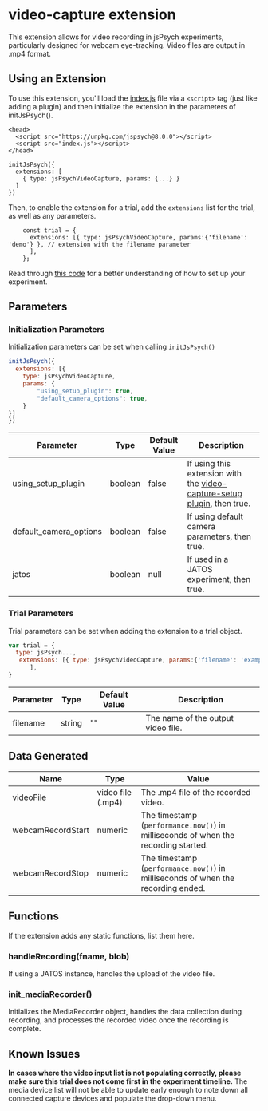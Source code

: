 # video-capture extension

This extension allows for video recording in jsPsych experiments, particularly designed for webcam eye-tracking. Video files are output in .mp4 format.

## Using an Extension
To use this extension, you'll load the [index.js](https://github.com/beatlab-mcmaster/AVOKE/blob/main/extension-video-capture/src/index.js) file via a `<script>` tag (just like adding a plugin) and then initialize the extension in the parameters of initJsPsych().

```
<head>
  <script src="https://unpkg.com/jspsych@8.0.0"></script>
  <script src="index.js"></script>
</head>
```
```
initJsPsych({
  extensions: [
    { type: jsPsychVideoCapture, params: {...} }
  ]
})
```
Then, to enable the extension for a trial, add the `extensions` list for the trial, as well as any parameters.
```
    const trial = {
      extensions: [{ type: jsPsychVideoCapture, params:{'filename': 'demo'} }, // extension with the filename parameter
      ],
    };
```
Read through [this code](https://github.com/beatlab-mcmaster/AVOKE/blob/main/extension-video-capture/examples/index.html) for a better understanding of how to set up your experiment.

## Parameters

### Initialization Parameters

Initialization parameters can be set when calling `initJsPsych()`

```js
initJsPsych({
  extensions: [{
    type: jsPsychVideoCapture,
    params: {
        "using_setup_plugin": true,
        "default_camera_options": true,
    }
}]
})
```

Parameter | Type | Default Value | Description
----------|------|---------------|------------
using_setup_plugin|boolean|false|If using this extension with the [video-capture-setup plugin](https://github.com/beatlab-mcmaster/AVOKE/blob/main/plugin-video-capture-setup/docs/jspsych-video-capture-setup.md), then true.
default_camera_options|boolean|false|If using default camera parameters, then true.
jatos|boolean|null|If used in a JATOS experiment, then true. 

### Trial Parameters

Trial parameters can be set when adding the extension to a trial object.

```js
var trial = {
  type: jsPsych...,
   extensions: [{ type: jsPsychVideoCapture, params:{'filename': 'example'} }, // extension with the filename parameter
      ],
}
```

Parameter | Type | Default Value | Description
----------|------|---------------|------------
filename|string|""|The name of the output video file.

## Data Generated

Name | Type | Value
-----|------|------
videoFile|video file (.mp4)|The .mp4 file of the recorded video.
webcamRecordStart|numeric|The timestamp (`performance.now()`) in milliseconds of when the recording started.
webcamRecordStop|numeric|The timestamp (`performance.now()`) in milliseconds of when the recording ended.

## Functions

If the extension adds any static functions, list them here.

### handleRecording(fname, blob)
If using a JATOS instance, handles the upload of the video file.

### init_mediaRecorder()
Initializes the MediaRecorder object, handles the data collection during recording, and processes the recorded video once the recording is complete.

## Known Issues
**In cases where the video input list is not populating correctly, please make sure this trial does not come first in the experiment timeline.** The media device list will not be able to update early enough to note down all connected capture devices and populate the drop-down menu.